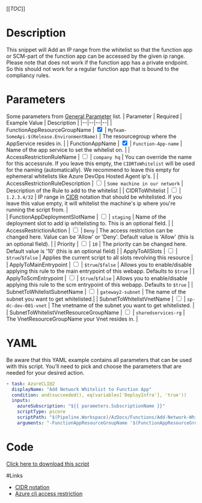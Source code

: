 [[_TOC_]]

# Description

This snippet will Add an IP range from the whitelist so that the function app or SCM-part of the function app can be accessed by the given ip range. Please note that does not work if the function app has a private endpoint. So this should not work for a regular function app that is bound to the compliancy rules.

# Parameters

Some parameters from [General Parameter](/Azure/AzDocs-v1/Scripts) list.
| Parameter | Required | Example Value | Description |
|--|--|--|--|
| FunctionAppResourceGroupName | <input type="checkbox" checked> | `MyTeam-SomeApi-$(Release.EnvironmentName)` | The resourcegroup where the AppService resides in. |
| FunctionAppName | <input type="checkbox" checked> | `Function-App-name` | Name of the app service to set the whitelist on. |
| AccessRestrictionRuleName | <input type="checkbox"> | `company hq` | You can override the name for this accessrule. If you leave this empty, the `CIDRToWhitelist` will be used for the naming (automatically). We recommend to leave this empty for ephemeral whitelists like Azure DevOps Hosted Agent ip's. |
| AccessRestrictionRuleDescription | <input type="checkbox"> | `Some machine in our network` | Description of the Rule to add to the whitelist |
| CIDRToWhitelist | <input type="checkbox"> | `1.2.3.4/32` | IP range in [CIDR](https://en.wikipedia.org/wiki/Classless_Inter-Domain_Routing) notation that should be whitelisted. If you leave this value empty, it will whitelist the machine's ip where you're running the script from. |  
| FunctionAppDeploymentSlotName | <input type="checkbox"> | `staging` | Name of the deployment slot to add ip whitelisting to. This is an optional field. |
| AccessRestrictionAction | <input type="checkbox"> | `Deny` | The access restriction can be changed here. Value can be 'Allow' or 'Deny'. Default value is 'Allow' (this is an optional field). |
| Priority | <input type="checkbox"> | `10` | The priority can be changed here. Default value is '10' (this is an optional field) |
| ApplyToAllSlots | <input type="checkbox"> | `$true`/`$false` | Applies the current script to all slots revolving this resource |
| ApplyToMainEntrypoint | <input type="checkbox"> | `$true`/`$false` | Allows you to enable/disable applying this rule to the main entrypoint of this webapp. Defaults to `$true` |
| ApplyToScmEntrypoint | <input type="checkbox"> | `$true`/`$false` | Allows you to enable/disable applying this rule to the scm entrypoint of this webapp. Defaults to `$true` |
| SubnetToWhitelistSubnetName | <input type="checkbox"> | `gateway2-subnet` | The name of the subnet you want to get whitelisted.|
| SubnetToWhitelistVnetName | <input type="checkbox"> | `sp-dc-dev-001-vnet` | The vnetname of the subnet you want to get whitelisted. |
| SubnetToWhitelistVnetResourceGroupName | <input type="checkbox"> | `sharedservices-rg` | The VnetResourceGroupName your Vnet resides in. |

# YAML

Be aware that this YAML example contains all parameters that can be used with this script. You'll need to pick and choose the parameters that are needed for your desired action.

```yaml
- task: AzureCLI@2
  displayName: "Add Network Whitelist to Function App"
  condition: and(succeeded(), eq(variables['DeployInfra'], 'true'))
  inputs:
    azureSubscription: "${{ parameters.SubscriptionName }}"
    scriptType: pscore
    scriptPath: "$(Pipeline.Workspace)/AzDocs/Functions/Add-Network-Whitelist-to-Function-App.ps1"
    arguments: "-FunctionAppResourceGroupName '$(FunctionAppResourceGroupName)' -FunctionAppName '$(FunctionAppName)' -AccessRestrictionRuleDescription '$(AccessRestrictionRuleDescription)' -FunctionAppDeploymentSlotName '$(FunctionAppDeploymentSlotName)' -AccessRestrictionAction '$(AccessRestrictionAction)' -Priority '$(Priority)' -ApplyToAllSlots $(ApplyToAllSlots) -ApplyToMainEntrypoint '$(ApplyToMainEntrypoint)' -ApplyToScmEntrypoint '$(ApplyToScmEntrypoint)' -AccessRestrictionRuleName '$(AccessRestrictionRuleName)' -CIDRToWhitelist '$(CIDRToWhitelist)' -SubnetToWhitelistSubnetName '$(SubnetToWhitelistSubnetName)' -SubnetToWhitelistVnetName '$(SubnetToWhitelistVnetName)' -SubnetToWhitelistVnetResourceGroupName '$(SubnetToWhitelistVnetResourceGroupName)'"
```

# Code

[Click here to download this script](../../../../src/Functions/Add-IP-Whitelist-to-Function-App.ps1)

#Links

- [CIDR notation](https://en.wikipedia.org/wiki/Classless_Inter-Domain_Routing)
- [Azure cli access restriction](https://docs.microsoft.com/en-us/cli/azure/functionapp/config/access-restriction?view=azure-cli-latest#az_functionapp_config_access_restriction)
